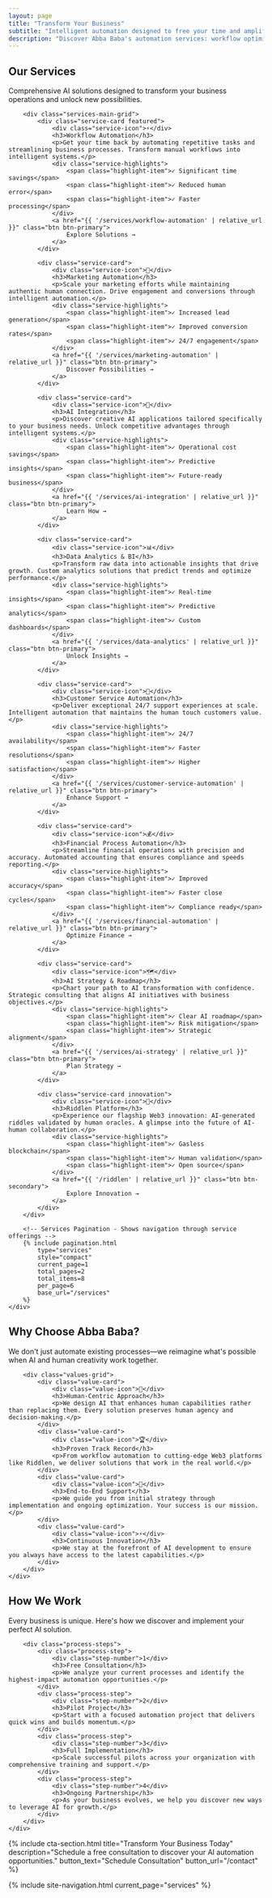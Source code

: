 ```yaml
---
layout: page
title: "Transform Your Business"
subtitle: "Intelligent automation designed to free your time and amplify your capabilities. Each service combines cutting-edge AI with human expertise to deliver solutions that truly understand your business."
description: "Discover Abba Baba's automation services: workflow optimization, marketing innovation, and AI integration consulting."
---
```



<section class="services-grid-section">
    <div class="container">
        <div class="section-header">
            <h2>Our Services</h2>
            <p>Comprehensive AI solutions designed to transform your business operations and unlock new possibilities.</p>
        </div>

        <div class="services-main-grid">
            <div class="service-card featured">
                <div class="service-icon">⚡</div>
                <h3>Workflow Automation</h3>
                <p>Get your time back by automating repetitive tasks and streamlining business processes. Transform manual workflows into intelligent systems.</p>
                <div class="service-highlights">
                    <span class="highlight-item">✓ Significant time savings</span>
                    <span class="highlight-item">✓ Reduced human error</span>
                    <span class="highlight-item">✓ Faster processing</span>
                </div>
                <a href="{{ '/services/workflow-automation' | relative_url }}" class="btn btn-primary">
                    Explore Solutions →
                </a>
            </div>

            <div class="service-card">
                <div class="service-icon">🎯</div>
                <h3>Marketing Automation</h3>
                <p>Scale your marketing efforts while maintaining authentic human connection. Drive engagement and conversions through intelligent automation.</p>
                <div class="service-highlights">
                    <span class="highlight-item">✓ Increased lead generation</span>
                    <span class="highlight-item">✓ Improved conversion rates</span>
                    <span class="highlight-item">✓ 24/7 engagement</span>
                </div>
                <a href="{{ '/services/marketing-automation' | relative_url }}" class="btn btn-primary">
                    Discover Possibilities →
                </a>
            </div>

            <div class="service-card">
                <div class="service-icon">🚀</div>
                <h3>AI Integration</h3>
                <p>Discover creative AI applications tailored specifically to your business needs. Unlock competitive advantages through intelligent systems.</p>
                <div class="service-highlights">
                    <span class="highlight-item">✓ Operational cost savings</span>
                    <span class="highlight-item">✓ Predictive insights</span>
                    <span class="highlight-item">✓ Future-ready business</span>
                </div>
                <a href="{{ '/services/ai-integration' | relative_url }}" class="btn btn-primary">
                    Learn How →
                </a>
            </div>

            <div class="service-card">
                <div class="service-icon">📊</div>
                <h3>Data Analytics & BI</h3>
                <p>Transform raw data into actionable insights that drive growth. Custom analytics solutions that predict trends and optimize performance.</p>
                <div class="service-highlights">
                    <span class="highlight-item">✓ Real-time insights</span>
                    <span class="highlight-item">✓ Predictive analytics</span>
                    <span class="highlight-item">✓ Custom dashboards</span>
                </div>
                <a href="{{ '/services/data-analytics' | relative_url }}" class="btn btn-primary">
                    Unlock Insights →
                </a>
            </div>

            <div class="service-card">
                <div class="service-icon">💬</div>
                <h3>Customer Service Automation</h3>
                <p>Deliver exceptional 24/7 support experiences at scale. Intelligent automation that maintains the human touch customers value.</p>
                <div class="service-highlights">
                    <span class="highlight-item">✓ 24/7 availability</span>
                    <span class="highlight-item">✓ Faster resolutions</span>
                    <span class="highlight-item">✓ Higher satisfaction</span>
                </div>
                <a href="{{ '/services/customer-service-automation' | relative_url }}" class="btn btn-primary">
                    Enhance Support →
                </a>
            </div>

            <div class="service-card">
                <div class="service-icon">💰</div>
                <h3>Financial Process Automation</h3>
                <p>Streamline financial operations with precision and accuracy. Automated accounting that ensures compliance and speeds reporting.</p>
                <div class="service-highlights">
                    <span class="highlight-item">✓ Improved accuracy</span>
                    <span class="highlight-item">✓ Faster close cycles</span>
                    <span class="highlight-item">✓ Compliance ready</span>
                </div>
                <a href="{{ '/services/financial-automation' | relative_url }}" class="btn btn-primary">
                    Optimize Finance →
                </a>
            </div>

            <div class="service-card">
                <div class="service-icon">🗺️</div>
                <h3>AI Strategy & Roadmap</h3>
                <p>Chart your path to AI transformation with confidence. Strategic consulting that aligns AI initiatives with business objectives.</p>
                <div class="service-highlights">
                    <span class="highlight-item">✓ Clear AI roadmap</span>
                    <span class="highlight-item">✓ Risk mitigation</span>
                    <span class="highlight-item">✓ Strategic alignment</span>
                </div>
                <a href="{{ '/services/ai-strategy' | relative_url }}" class="btn btn-primary">
                    Plan Strategy →
                </a>
            </div>

            <div class="service-card innovation">
                <div class="service-icon">🔮</div>
                <h3>Riddlen Platform</h3>
                <p>Experience our flagship Web3 innovation: AI-generated riddles validated by human oracles. A glimpse into the future of AI-human collaboration.</p>
                <div class="service-highlights">
                    <span class="highlight-item">✓ Gasless blockchain</span>
                    <span class="highlight-item">✓ Human validation</span>
                    <span class="highlight-item">✓ Open source</span>
                </div>
                <a href="{{ '/riddlen' | relative_url }}" class="btn btn-secondary">
                    Explore Innovation →
                </a>
            </div>
        </div>

        <!-- Services Pagination - Shows navigation through service offerings -->
        {% include pagination.html
            type="services"
            style="compact"
            current_page=1
            total_pages=2
            total_items=8
            per_page=6
            base_url="/services"
        %}
    </div>
</section>

<section class="why-choose-section">
    <div class="container">
        <div class="section-header">
            <h2>Why Choose Abba Baba?</h2>
            <p>We don't just automate existing processes—we reimagine what's possible when AI and human creativity work together.</p>
        </div>

        <div class="values-grid">
            <div class="value-card">
                <div class="value-icon">🤝</div>
                <h3>Human-Centric Approach</h3>
                <p>We design AI that enhances human capabilities rather than replacing them. Every solution preserves human agency and decision-making.</p>
            </div>
            <div class="value-card">
                <div class="value-icon">🏆</div>
                <h3>Proven Track Record</h3>
                <p>From workflow automation to cutting-edge Web3 platforms like Riddlen, we deliver solutions that work in the real world.</p>
            </div>
            <div class="value-card">
                <div class="value-icon">🎯</div>
                <h3>End-to-End Support</h3>
                <p>We guide you from initial strategy through implementation and ongoing optimization. Your success is our mission.</p>
            </div>
            <div class="value-card">
                <div class="value-icon">⚡</div>
                <h3>Continuous Innovation</h3>
                <p>We stay at the forefront of AI development to ensure you always have access to the latest capabilities.</p>
            </div>
        </div>
    </div>
</section>

<section class="consultation-process">
    <div class="container">
        <div class="section-header">
            <h2>How We Work</h2>
            <p>Every business is unique. Here's how we discover and implement your perfect AI solution.</p>
        </div>

        <div class="process-steps">
            <div class="process-step">
                <div class="step-number">1</div>
                <h3>Free Consultation</h3>
                <p>We analyze your current processes and identify the highest-impact automation opportunities.</p>
            </div>
            <div class="process-step">
                <div class="step-number">2</div>
                <h3>Pilot Project</h3>
                <p>Start with a focused automation project that delivers quick wins and builds momentum.</p>
            </div>
            <div class="process-step">
                <div class="step-number">3</div>
                <h3>Full Implementation</h3>
                <p>Scale successful pilots across your organization with comprehensive training and support.</p>
            </div>
            <div class="process-step">
                <div class="step-number">4</div>
                <h3>Ongoing Partnership</h3>
                <p>As your business evolves, we help you discover new ways to leverage AI for growth.</p>
            </div>
        </div>
    </div>
</section>

{% include cta-section.html
    title="Transform Your Business Today"
    description="Schedule a free consultation to discover your AI automation opportunities."
    button_text="Schedule Consultation"
    button_url="/contact" %}

<!-- Site Navigation Flow - Guided walkthrough experience -->
{% include site-navigation.html current_page="services" %}